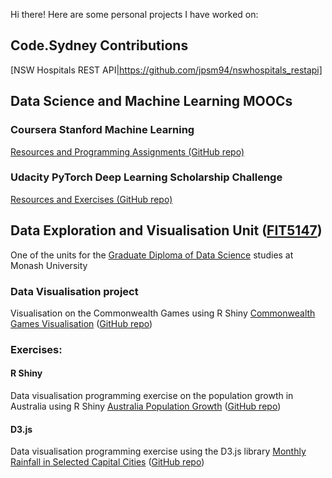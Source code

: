 Hi there! Here are some personal projects I have worked on:

## Code.Sydney Contributions
[NSW Hospitals REST API|https://github.com/jpsm94/nswhospitals_restapi]

## Data Science and Machine Learning MOOCs

### Coursera Stanford Machine Learning
[Resources and Programming Assignments (GitHub repo)](https://github.com/jpsm94/Coursera-Stanford-Machine-Learning)

### Udacity PyTorch Deep Learning Scholarship Challenge
[Resources and Exercises (GitHub repo)](https://github.com/jpsm94/Deep-Learning-with-PyTorch)

## Data Exploration and Visualisation Unit ([FIT5147](http://www.monash.edu/pubs/2018handbooks/units/FIT5147.html))
One of the units for the [Graduate Diploma of Data Science](https://online.monash.edu/course/graduate-diploma-data-science) studies at Monash University

### Data Visualisation project
Visualisation on the Commonwealth Games using R Shiny
[Commonwealth Games Visualisation](https://jpsm94.shinyapps.io/commonwealth_games_data_visualisation_-_fit5147_project/)  ([GitHub repo](https://github.com/jpsm94/FIT5147-Commonwealth-Games-Shiny-App))

### Exercises:
#### R Shiny
Data visualisation programming exercise on the population growth in Australia using R Shiny
[Australia Population Growth](https://jpsm94.shinyapps.io/australia_population_stats_fit5147_r_shiny_exercise/)  ([GitHub repo](https://github.com/jpsm94/FIT5147-R-Shiny-Exercise))


#### D3.js
Data visualisation programming exercise using the D3.js library
[Monthly Rainfall in Selected Capital Cities](http://htmlpreview.github.io/?https://github.com/jpsm94/FIT5147-D3-Exercise/blob/master/index.html)  ([GitHub repo](https://github.com/jpsm94/FIT5147-D3-Exercise))
